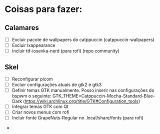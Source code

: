 # Coisas para fazer:


## Calamares
- [ ] Excluir pacote de wallpapers do catppuccin (catppuccin-wallpapers)
- [ ] Excluir lxappearance
- [ ] Incluir ttf-iosevka-nerd (para rofi) (repo community)

## Skel
- [ ] Reconfigurar picom
- [ ] Excluir configurações atuais de gtk2 e gtk3
- [ ] Definir temas GTK manualmente. Posso inserir nas configurações do 
bspwm o seguinte: GTK_THEME=Catppuccin-Mocha-Standard-Blue-Dark 
(https://wiki.archlinux.org/title/GTK#Configuration_tools)
- [ ] Integrar temas GTK com Qt
- [ ] Criar novos menus com rofi
- [ ] Incluir fonte GrapeNuts-Regular no .local/share/fonts (para rofi)
- 
